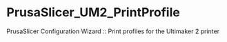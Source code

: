 # PrusaSlicer_UM2_PrintProfile
PrusaSlicer Configuration Wizard :: Print profiles for the Ultimaker 2 printer
